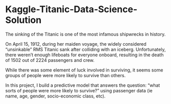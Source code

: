 # Kaggle-Titanic-Data-Science-Solution
The sinking of the Titanic is one of the most infamous shipwrecks in history.

On April 15, 1912, during her maiden voyage, the widely considered “unsinkable” RMS Titanic sank after colliding with an iceberg. Unfortunately, there weren’t enough lifeboats for everyone onboard, resulting in the death of 1502 out of 2224 passengers and crew.

While there was some element of luck involved in surviving, it seems some groups of people were more likely to survive than others.

In this project, I build a predictive model that answers the question: “what sorts of people were more likely to survive?” using passenger data (ie name, age, gender, socio-economic class, etc).
